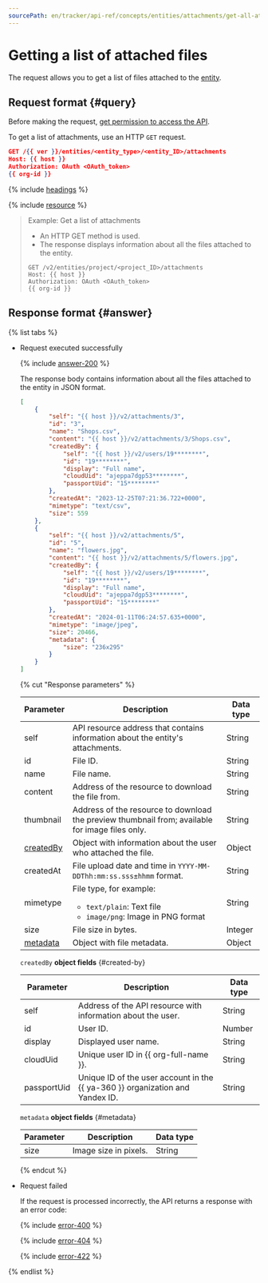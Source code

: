 ```yaml
---
sourcePath: en/tracker/api-ref/concepts/entities/attachments/get-all-attachments.md
---
```

# Getting a list of attached files

The request allows you to get a list of files attached to the [entity](../about-entities.md).

## Request format {#query}

Before making the request, [get permission to access the API](../../access.md).

To get a list of attachments, use an HTTP `GET` request.

```json
GET /{{ ver }}/entities/<entity_type>/<entity_ID>/attachments
Host: {{ host }}
Authorization: OAuth <OAuth_token>
{{ org-id }}
```

{% include [headings](../../../../_includes/tracker/api/headings.md) %}

{% include [resource](../../../../_includes/tracker/api/resource-entity.md) %}

> Example: Get a list of attachments
>
> - An HTTP GET method is used.
> - The response displays information about all the files attached to the entity.
>
> ```
> GET /v2/entities/project/<project_ID>/attachments
> Host: {{ host }}
> Authorization: OAuth <OAuth_token>
> {{ org-id }}
> ```

## Response format {#answer}

{% list tabs %}

- Request executed successfully

   {% include [answer-200](../../../../_includes/tracker/api/answer-200.md) %}

   The response body contains information about all the files attached to the entity in JSON format.

   ```json
   [
       {
           "self": "{{ host }}/v2/attachments/3",
           "id": "3",
           "name": "Shops.csv",
           "content": "{{ host }}/v2/attachments/3/Shops.csv",
           "createdBy": {
               "self": "{{ host }}/v2/users/19********",
               "id": "19********",
               "display": "Full name",
               "cloudUid": "ajeppa7dgp53********",
               "passportUid": "15********"
           },
           "createdAt": "2023-12-25T07:21:36.722+0000",
           "mimetype": "text/csv",
           "size": 559
       },
       {
           "self": "{{ host }}/v2/attachments/5",
           "id": "5",
           "name": "flowers.jpg",
           "content": "{{ host }}/v2/attachments/5/flowers.jpg",
           "createdBy": {
               "self": "{{ host }}/v2/users/19********",
               "id": "19********",
               "display": "Full name",
               "cloudUid": "ajeppa7dgp53********",
               "passportUid": "15********"
           },
           "createdAt": "2024-01-11T06:24:57.635+0000",
           "mimetype": "image/jpeg",
           "size": 20466,
           "metadata": {
               "size": "236x295"
           }
       }
   ]
   ```

   {% cut "Response parameters" %}

   | Parameter | Description | Data type |
   ----- | ----- | -----
   | self | API resource address that contains information about the entity's attachments. | String |
   | id | File ID. | String |
   | name | File name. | String |
   | content | Address of the resource to download the file from. | String |
   | thumbnail | Address of the resource to download the preview thumbnail from; available for image files only. | String |
   | [createdBy](#created-by) | Object with information about the user who attached the file. | Object |
   | createdAt | File upload date and time in `YYYY-MM-DDThh:mm:ss.sss±hhmm` format. | String |
   | mimetype | File type, for example:<ul><li>`text/plain`: Text file</li><li>`image/png`: Image in PNG format</li></ul> | String |
   | size | File size in bytes. | Integer |
   | [metadata](#metadata) | Object with file metadata. | Object |

   `createdBy` **object fields** {#created-by}

   | Parameter | Description | Data type |
   ----- | ----- | -----
   | self | Address of the API resource with information about the user. | String |
   | id | User ID. | Number |
   | display | Displayed user name. | String |
   | cloudUid | Unique user ID in {{ org-full-name }}. | String |
   | passportUid | Unique ID of the user account in the {{ ya-360 }} organization and Yandex ID. | String |

   `metadata` **object fields** {#metadata}

   | Parameter | Description | Data type |
   ----- | ----- | -----
   | size | Image size in pixels. | String |

   {% endcut %}

- Request failed

   If the request is processed incorrectly, the API returns a response with an error code:

   {% include [error-400](../../../../_includes/tracker/api/answer-error-400.md) %}

   {% include [error-404](../../../../_includes/tracker/api/answer-error-404.md) %}

   {% include [error-422](../../../../_includes/tracker/api/answer-error-422.md) %}

{% endlist %}
